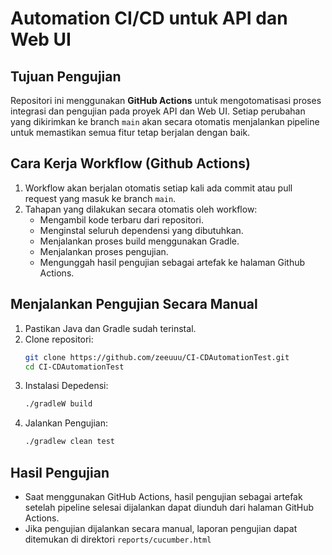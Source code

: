 # Automation CI/CD untuk API dan Web UI

## Tujuan Pengujian

Repositori ini menggunakan **GitHub Actions** untuk mengotomatisasi proses integrasi dan pengujian pada proyek API dan Web UI. Setiap perubahan yang dikirimkan ke branch `main` akan secara otomatis menjalankan pipeline untuk memastikan semua fitur tetap berjalan dengan baik.

## Cara Kerja Workflow (Github Actions)

1. Workflow akan berjalan otomatis setiap kali ada commit atau pull request yang masuk ke branch `main`.
2. Tahapan yang dilakukan secara otomatis oleh workflow:
   - Mengambil kode terbaru dari repositori. 
   - Menginstal seluruh dependensi yang dibutuhkan. 
   - Menjalankan proses build menggunakan Gradle.
   - Menjalankan proses pengujian.
   - Mengunggah hasil pengujian sebagai artefak ke halaman Github Actions.

## Menjalankan Pengujian Secara Manual

1. Pastikan Java dan Gradle sudah terinstal.
2. Clone repositori:
   ```bash
   git clone https://github.com/zeeuuu/CI-CDAutomationTest.git
   cd CI-CDAutomationTest
   ```
3. Instalasi Depedensi:
   ```bash
   ./gradleW build
   ```
4. Jalankan Pengujian:
    ```bash
   ./gradlew clean test
   ```

## Hasil Pengujian

- Saat menggunakan GitHub Actions, hasil pengujian sebagai artefak setelah pipeline selesai dijalankan dapat diunduh dari halaman GitHub Actions.
- Jika pengujian dijalankan secara manual, laporan pengujian dapat ditemukan di direktori `reports/cucumber.html`
